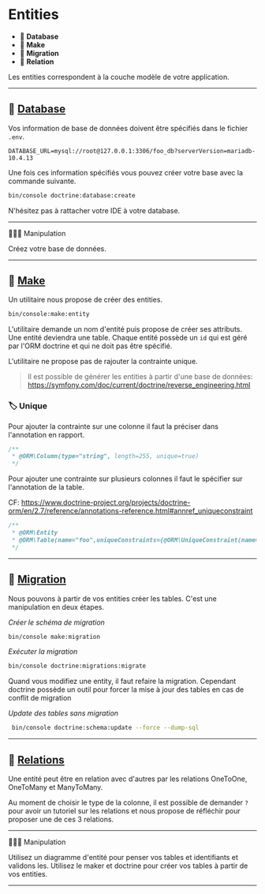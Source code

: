 # Entities

*  🔖 **Database**
*  🔖 **Make**
*  🔖 **Migration**
*  🔖 **Relation**

Les entities correspondent à la couche modèle de votre application.

___

## 📑 [Database](https://symfony.com/doc/current/doctrine.html#configuring-the-database)

Vos information de base de données doivent être spécifiés dans le fichier `.env`.

```env
DATABASE_URL=mysql://root@127.0.0.1:3306/foo_db?serverVersion=mariadb-10.4.13
```

Une fois ces information spécifiés vous pouvez créer votre base avec la commande suivante.

```bash
bin/console doctrine:database:create
```

N'hésitez pas à rattacher votre IDE à votre database.

___

👨🏻‍💻 Manipulation

Créez votre base de données.

___

## 📑 [Make](https://symfony.com/doc/current/doctrine.html#creating-an-entity-class)

Un utilitaire nous propose de créer des entities.

```bash
bin/console:make:entity
```

L'utilitaire demande un nom d'entité puis propose de créer ses attributs. Une entité deviendra une table. Chaque entité possède un `id` qui est géré par l'ORM doctrine et qui ne doit pas être spécifié.

L'utilitaire ne propose pas de rajouter la contrainte unique.

> Il est possible de générer les entities à partir d'une base de données: https://symfony.com/doc/current/doctrine/reverse_engineering.html

### 🏷️ **Unique**

Pour ajouter la contrainte sur une colonne il faut la préciser dans l'annotation en rapport.

```php
/**
 * @ORM\Column(type="string", length=255, unique=true)
 */
```

Pour ajouter une contrainte sur plusieurs colonnes il faut le spécifier sur l'annotation de la table.

CF: https://www.doctrine-project.org/projects/doctrine-orm/en/2.7/reference/annotations-reference.html#annref_uniqueconstraint

```php
/**
 * @ORM\Entity
 * @ORM\Table(name="foo",uniqueConstraints={@ORM\UniqueConstraint(name="name_email_u", columns={"name", "email"})})
 */
```

___

## 📑 [Migration](https://symfony.com/doc/current/doctrine.html#migrations-creating-the-database-tables-schema)

Nous pouvons à partir de vos entities créer les tables. C'est une manipulation en deux étapes.

*Créer le schéma de migration*

```bash
bin/console make:migration
```

*Exécuter la migration*

```bash
bin/console doctrine:migrations:migrate
```

Quand vous modifiez une entity, il faut refaire la migration. Cependant doctrine possède un outil pour forcer la mise à jour des tables en cas de conflit de migration

*Update des tables sans migration*

```bash
 bin/console doctrine:schema:update --force --dump-sql
```

___

## 📑 [Relations](https://symfony.com/doc/current/doctrine/associations.html)

Une entité peut être en relation avec d'autres par les relations OneToOne, OneToMany et ManyToMany.

Au moment de choisir le type de la colonne, il est possible de demander `?` pour avoir un tutoriel sur les relations et nous propose de réfléchir pour proposer une de ces 3 relations.

___

👨🏻‍💻 Manipulation

Utilisez un diagramme d'entité pour penser vos tables et identifiants et validons les.
Utilisez le maker et doctrine pour créer vos tables à partir de vos entities.

___
